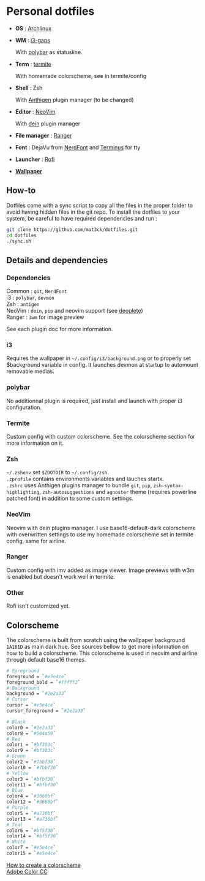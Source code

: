 # Personal dotfiles

* __OS__ : [Archlinux](https://www.archlinux.org/)

* __WM__ : [i3-gaps](https://github.com/Airblader/i3)

  With [polybar](https://github.com/jaagr/polybar) as statusline.

* __Term__ : [termite](https://github.com/thestinger/termite)

  With homemade colorscheme, see in termite/config

* __Shell__ : Zsh

  With [Anthigen](https://github.com/zsh-users/antigen) plugin manager (to be 
  changed)

* __Editor__ : [NeoVim](https://github.com/neovim/neovim)

  With [dein](https://github.com/Shougo/dein.vim) plugin manager

* __File manager__ : [Ranger](http://ranger.github.io/)

* __Font__ : DejaVu from [NerdFont](http://nerdfonts.com/) and
[Terminus](http://terminus-font.sourceforge.net/) for tty

* __Launcher__ : [Rofi](https://github.com/DaveDavenport/rofi)

* [__Wallpaper__](https://alpha.wallhaven.cc/wallpaper/30415)


## How-to
Dotfiles come with a sync script to copy all the files in the proper folder to
avoid having hidden files in the git repo. To install the dotfiles to your
system, be careful to have required dependencies and run :

``` sh
git clone https://github.com/mat3ck/dotfiles.git
cd dotfiles
./sync.sh
```


## Details and dependencies

### Dependencies
Common : `git`, `NerdFont`  
i3 : `polybar`, `devmon`  
Zsh : `antigen`  
NeoVim : `dein`, `pip` and neovim support (see
[deoplete](https://github.com/Shougo/deoplete.nvim))  
Ranger : `3wm` for image preview  

See each plugin doc for more information.

### i3
Requires the wallpaper in `~/.config/i3/background.png` or to properly set
$background variable in config. It launches devmon at startup to automount
removable medias.

### polybar
No additionnal plugin is required, just install and launch with proper i3
configuration.

### Termite
Custom config with custom colorscheme. See the colorscheme section for more
information on it.

### Zsh
`~/.zshenv` set `$ZDOTDIR` to `~/.config/zsh`.  
`.zprofile` contains environments variables and lauches startx.  
`.zshrc` uses Anthigen plugins manager to bundle `git`, `pip`,
`zsh-syntax-highlighting`, `zsh-autosuggestions` and `agnoster` theme (requires
powerline patched font) in addition to some custom settings.

### NeoVim
Neovim with dein plugins manager. I use base16-default-dark colorscheme with
overwritten settings to use my homemade colorscheme set in termite config, same
for airline.

### Ranger
Custom config with imv added as image viewer. Image previews with w3m is
enabled but doesn't work well in termite.

### Other
Rofi isn't customized yet.

## Colorscheme

The colorscheme is built from scratch using the wallpaper background `1A181D` as
main dark hue. See sources bellow to get more information on how to build a
colorscheme. This colorscheme is used in neovim and airline through default
base16 themes.

``` sh
# Foreground
foreground = `#e5e4ce`
foreground_bold = `#fffff2`
# Background
background = `#2e2a33`
# Cursor
cursor = `#e5e4ce`
cursor_foreground = `#2e2a33`

# Black
color0 = `#2e2a33`
color8 = `#504a59`
# Red
color1 = `#bf303c`
color9 = `#bf303c`
# Green
color2 = `#7bbf30`
color10 = `#7bbf30`
# Yellow
color3 = `#bfbf30`
color11 = `#bfbf30`
# Blue
color4 = `#3060bf`
color12 = `#3660bf`
# Purple
color5 = `#a730bf`
color13 = `#a730bf`
# Teal
color6 = `#bf5f30`
color14 = `#bf5f30`
# White
color7 = `#e5e4ce`
color15 = `#e5e4ce`
```

[How to create a colorscheme](https://designmodo.com/create-color-scheme/)  
[Adobe Color CC](https://color.adobe.com/create/color-wheel/)  


